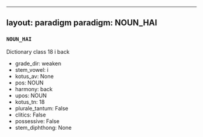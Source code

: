 
---
layout: paradigm
paradigm: NOUN_HAI
---
### ` NOUN_HAI `

Dictionary class 18 i back
* grade_dir: weaken
* stem_vowel: i
* kotus_av: None
* pos: NOUN
* harmony: back
* upos: NOUN
* kotus_tn: 18
* plurale_tantum: False
* clitics: False
* possessive: False
* stem_diphthong: None
